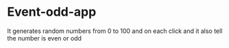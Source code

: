# Event-odd-app
It generates random numbers from 0 to 100 and on each click and it also tell the number is even or odd

